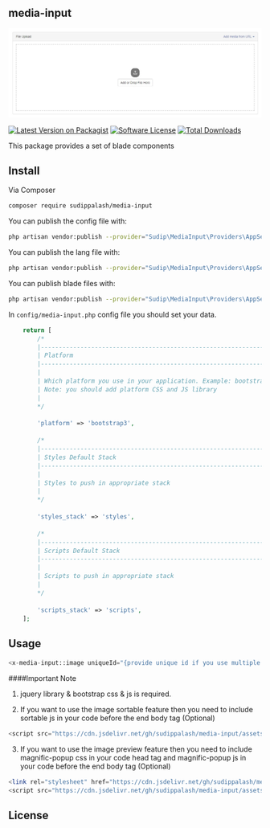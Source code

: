 ## media-input

![alt text](https://github.com/sudippalash/media-input/blob/master/img.jpg?raw=true)


[![Latest Version on Packagist][ico-version]][link-packagist]
[![Software License][ico-license]](LICENSE.md)
[![Total Downloads][ico-downloads]][link-downloads]


This package provides a set of blade components


## Install

Via Composer

```bash
composer require sudippalash/media-input
```

You can publish the config file with:

```bash
php artisan vendor:publish --provider="Sudip\MediaInput\Providers\AppServiceProvider" --tag=config
```

You can publish the lang file with:

```bash
php artisan vendor:publish --provider="Sudip\MediaInput\Providers\AppServiceProvider" --tag=lang
```

You can publish blade files with:

```bash
php artisan vendor:publish --provider="Sudip\MediaInput\Providers\AppServiceProvider" --tag=views
```

In `config/media-input.php` config file you should set your data.

```php
    return [
        /*
        |--------------------------------------------------------------------------
        | Platform
        |--------------------------------------------------------------------------
        |
        | Which platform you use in your application. Example: bootstrap3 or bootstrap4 or bootstrap5
        | Note: you should add platform CSS and JS library
        | 
        */

        'platform' => 'bootstrap3',

        /*
        |--------------------------------------------------------------------------
        | Styles Default Stack
        |--------------------------------------------------------------------------
        |
        | Styles to push in appropriate stack
        | 
        */

        'styles_stack' => 'styles',

        /*
        |--------------------------------------------------------------------------
        | Scripts Default Stack
        |--------------------------------------------------------------------------
        |
        | Scripts to push in appropriate stack
        | 
        */

        'scripts_stack' => 'scripts',
    ];
```

## Usage

```php
<x-media-input::image uniqueId="{provide unique id if you use multiple in single page}" name="{file input name}" :fileUrls="['array of file url (optional)']" />
```

####Important Note
1. jquery library & bootstrap css & js is required.

2. If you want to use the image sortable feature then you need to include sortable js in your code before the end body tag (Optional)
```php
<script src="https://cdn.jsdelivr.net/gh/sudippalash/media-input/assets/js/Sortable.min.js"></script>
```
3. If you want to use the image preview feature then you need to include magnific-popup css in your code head tag and magnific-popup js in your code before the end body tag (Optional)
```php
<link rel="stylesheet" href="https://cdn.jsdelivr.net/gh/sudippalash/media-input/assets/css/magnific-popup.css">
<script src="https://cdn.jsdelivr.net/gh/sudippalash/media-input/assets/js/jquery.magnific-popup.min.js"></script>
```

## License

<!-- The MIT License (MIT). Please see [License File](LICENSE.md) for more information. -->

[ico-version]: https://img.shields.io/packagist/v/sudippalash/blade-components?style=flat-square
[ico-downloads]: https://img.shields.io/packagist/dt/sudippalash/blade-components?style=flat-square
[ico-license]: https://img.shields.io/github/license/sudippalash/blade-components?style=flat-square
[link-packagist]: https://packagist.org/packages/sudippalash/blade-components
[link-downloads]: https://packagist.org/packages/sudippalash/blade-components
[link-author]: https://github.com/sudippalash
